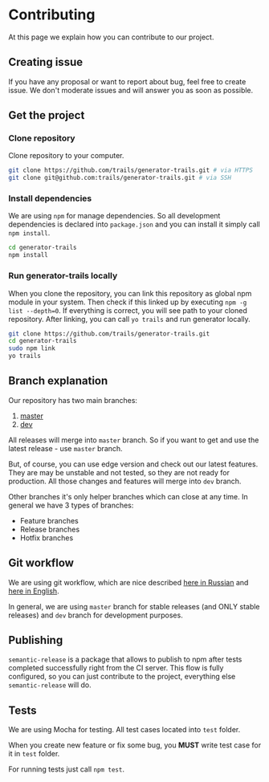# Contributing

At this page we explain how you can contribute to our project.

## Creating issue

If you have any proposal or want to report about bug, feel free to create issue.
We don't moderate issues and will answer you as soon as possible.

## Get the project

### Clone repository

Clone repository to your computer.

```bash
git clone https://github.com/trails/generator-trails.git # via HTTPS
git clone git@github.com:trails/generator-trails.git # via SSH
```

### Install dependencies

We are using `npm` for manage dependencies.
So all development dependencies is declared into `package.json` and you can install it simply call `npm install`.

```bash
cd generator-trails
npm install
```

### Run generator-trails locally

When you clone the repository, you can link this repository as global npm module in your system.
Then check if this linked up by executing `npm -g list --depth=0`.
If everything is correct, you will see path to your cloned repository.
After linking, you can call `yo trails` and run generator locally.

```bash
git clone https://github.com/trails/generator-trails.git
cd generator-trails
sudo npm link
yo trails
```

## Branch explanation

Our repository has two main branches:

1. [master](https://github.com/trails/generator-trails/tree/master "Master Branch")
2. [dev](https://github.com/trails/generator-trails/tree/dev "Development Branch")

All releases will merge into `master` branch.
So if you want to get and use the latest release - use `master` branch.

But, of course, you can use edge version and check out our latest features.
They are may be unstable and not tested, so they are not ready for production.
All those changes and features will merge into `dev` branch.

Other branches it's only helper branches which can close at any time.
In general we have 3 types of branches:

+ Feature branches
+ Release branches
+ Hotfix branches

## Git workflow

We are using git workflow, which are nice described [here in Russian](http://habrahabr.ru/post/106912/ "Thanks to Андрей Хитрин aka zloddey") and [here in English](http://nvie.com/posts/a-successful-git-branching-model/ "Thanks to Vincent Driessen").

In general, we are using `master` branch for stable releases (and ONLY stable releases) and `dev` branch for development purposes.

## Publishing

`semantic-release` is a package that allows to publish to npm after tests completed successfully right from the CI server.
This flow is fully configured, so you can just contribute to the project, everything else `semantic-release` will do.

## Tests

We are using Mocha for testing.
All test cases located into `test` folder.

When you create new feature or fix some bug, you **MUST** write test case for it in `test` folder.

For running tests just call `npm test`.
